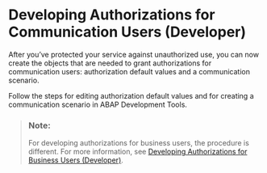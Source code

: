 <!-- loiofadf4b58d21c469aa5f7c6cf3cf66a26 -->

# Developing Authorizations for Communication Users \(Developer\)

After you’ve protected your service against unauthorized use, you can now create the objects that are needed to grant authorizations for communication users: authorization default values and a communication scenario.

Follow the steps for editing authorization default values and for creating a communication scenario in ABAP Development Tools.

> ### Note:  
> For developing authorizations for business users, the procedure is different. For more information, see [Developing Authorizations for Business Users \(Developer\)](developing-authorizations-for-business-users-developer-6466244.md).

